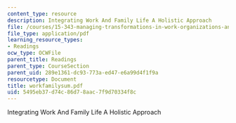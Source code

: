 ```yaml
---
content_type: resource
description: Integrating Work And Family Life A Holistic Approach
file: /courses/15-343-managing-transformations-in-work-organizations-and-society-spring-2002/5495eb37d74c86d78aac7f9d70334f8c_workfamilysum.pdf
file_type: application/pdf
learning_resource_types:
- Readings
ocw_type: OCWFile
parent_title: Readings
parent_type: CourseSection
parent_uid: 289e1361-dc93-773a-ed47-e6a99d4f1f9a
resourcetype: Document
title: workfamilysum.pdf
uid: 5495eb37-d74c-86d7-8aac-7f9d70334f8c
---
```

Integrating Work And Family Life A Holistic Approach

